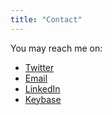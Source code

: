```yaml
---
title: "Contact"
---
```


You may reach me on:

- [Twitter](https://twitter.com/petermbenjamin)
- [Email](mailto:petermbenjamin@gmail.com)
- [LinkedIn](https://linkedin.com/in/pmbenjamin)
- [Keybase](https://keybase.io/pbenj)
